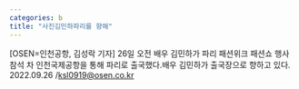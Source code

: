 ```yaml
---
categories: b
title: "사진김민하파리를 향해"
---
```

[OSEN=인천공항, 김성락 기자] 26일 오전 배우 김민하가 파리 패션위크 패션쇼 행사 참석 차 인천국제공항을 통해 파리로 출국했다.배우 김민하가 출국장으로 향하고 있다. 2022.09.26 /ksl0919@osen.co.kr